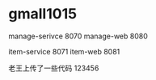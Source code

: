 # gmall1015

manage-serivce 8070
manage-web     8080

item-service 8071
item-web     8081  

老王上传了一些代码
123456

